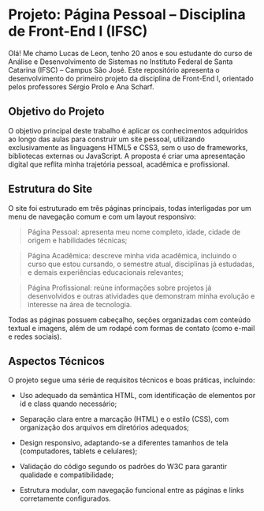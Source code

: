 # Projeto: Página Pessoal – Disciplina de Front-End I (IFSC)

  Olá! Me chamo Lucas de Leon, tenho 20 anos e sou estudante do curso de Análise e Desenvolvimento de Sistemas no Instituto Federal de Santa Catarina (IFSC) – Campus São José. Este repositório apresenta o desenvolvimento do primeiro projeto da disciplina de Front-End I, orientado pelos professores Sérgio Prolo e Ana Scharf.

## Objetivo do Projeto
 O objetivo principal deste trabalho é aplicar os conhecimentos adquiridos ao longo das aulas para construir um site pessoal, utilizando exclusivamente as linguagens HTML5 e CSS3, sem o uso de frameworks, bibliotecas externas ou JavaScript. A proposta é criar uma apresentação digital que reflita minha trajetória pessoal, acadêmica e profissional.

## Estrutura do Site
O site foi estruturado em três páginas principais, todas interligadas por um menu de navegação comum e com um layout responsivo:

 > Página Pessoal: apresenta meu nome completo, idade, cidade de origem e habilidades técnicas;

 > Página Acadêmica: descreve minha vida acadêmica, incluindo o curso que estou cursando, o semestre atual, disciplinas já estudadas, e demais experiências educacionais relevantes;

 > Página Profissional: reúne informações sobre projetos já desenvolvidos e outras atividades que demonstram minha evolução e interesse na área de tecnologia.

Todas as páginas possuem cabeçalho, seções organizadas com conteúdo textual e imagens, além de um rodapé com formas de contato (como e-mail e redes sociais).

## Aspectos Técnicos
O projeto segue uma série de requisitos técnicos e boas práticas, incluindo:

- Uso adequado da semântica HTML, com identificação de elementos por id e class quando necessário;

- Separação clara entre a marcação (HTML) e o estilo (CSS), com organização dos arquivos em diretórios adequados;

- Design responsivo, adaptando-se a diferentes tamanhos de tela (computadores, tablets e celulares);

- Validação do código segundo os padrões do W3C para garantir qualidade e compatibilidade;

- Estrutura modular, com navegação funcional entre as páginas e links corretamente configurados.
